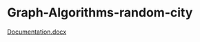# Graph-Algorithms-random-city


[Documentation.docx](https://github.com/ssakinah/Graph-Algorithms-random-city/files/7739562/Documentation.docx)
